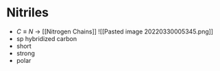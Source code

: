 # Nitriles
- $C≡N$ -> [[Nitrogen Chains]]
![[Pasted image 20220330005345.png]]
- sp hybridized carbon
- short
- strong
- polar